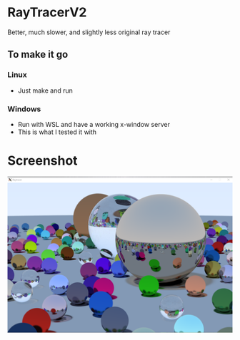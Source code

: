 # RayTracerV2
Better, much slower, and slightly less original ray tracer
## To make it go
### Linux
* Just make and run
### Windows
* Run with WSL and have a working x-window server
* This is what I tested it with

# Screenshot 
![rays](/res/rays2.png)